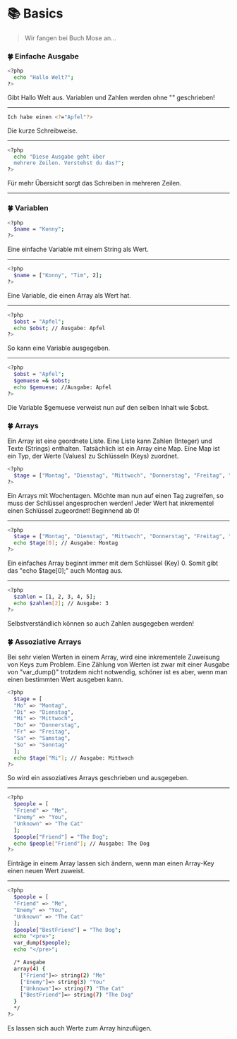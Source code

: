 # :books: Basics

> Wir fangen bei Buch Mose an...

### :four_leaf_clover: Einfache Ausgabe
```sh
<?php
  echo "Hallo Welt?";
?>
```
Gibt Hallo Welt aus. Variablen und Zahlen werden ohne "" geschrieben!

---

```sh
Ich habe einen <?="Apfel"?>
```
Die kurze Schreibweise.

---

```sh
<?php
  echo "Diese Ausgabe geht über
  mehrere Zeilen. Verstehst du das?";
?>
```
Für mehr Übersicht sorgt das Schreiben in mehreren Zeilen.

---

### :four_leaf_clover: Variablen

```sh
<?php
  $name = "Konny";
?>
```
Eine einfache Variable mit einem String als Wert.

---

```sh
<?php
  $name = ["Konny", "Tim", 2];
?>
```
Eine Variable, die einen Array als Wert hat.

---

```sh
<?php
  $obst = "Apfel";
  echo $obst; // Ausgabe: Apfel
?>
```
So kann eine Variable ausgegeben.

---

```sh
<?php
  $obst = "Apfel";
  $gemuese =& $obst;
  echo $gemuese; //Ausgabe: Apfel
?>
```
Die Variable $gemuese verweist nun auf den selben Inhalt wie $obst.

### :four_leaf_clover: Arrays

Ein Array ist eine geordnete Liste. Eine Liste kann Zahlen (Integer) und Texte (Strings) enthalten. Tatsächlich ist ein Array eine Map. Eine Map ist ein Typ, der Werte (Values) zu Schlüsseln (Keys) zuordnet.

```sh
<?php
  $tage = ["Montag", "Dienstag", "Mittwoch", "Donnerstag", "Freitag", "Samstag", "Sonntag"];
?>
```
Ein Arrays mit Wochentagen. Möchte man nun auf einen Tag zugreifen, so muss der Schlüssel angesprochen werden! Jeder Wert hat inkrementel einen Schlüssel zugeordnet! Beginnend ab 0!

---

```sh
<?php
  $tage = ["Montag", "Dienstag", "Mittwoch", "Donnerstag", "Freitag", "Samstag", "Sonntag"];
  echo $tage[0]; // Ausgabe: Montag
?>
```
Ein einfaches Array beginnt immer mit dem Schlüssel (Key) 0. Somit gibt das "echo $tage[0];" auch Montag aus.

---

```sh
<?php
  $zahlen = [1, 2, 3, 4, 5];
  echo $zahlen[2]; // Ausgabe: 3
?>
```
Selbstverständlich können so auch Zahlen ausgegeben werden!

### :four_leaf_clover: Assoziative Arrays

Bei sehr vielen Werten in einem Array, wird eine inkrementele Zuweisung von Keys zum Problem. Eine Zählung von Werten ist zwar mit einer Ausgabe von "var_dump()" trotzdem nicht notwendig, schöner ist es aber, wenn man einen bestimmten Wert ausgeben kann.

```sh
<?php
  $tage = [
  "Mo" => "Montag",
  "Di" => "Dienstag",
  "Mi" => "Mittwoch",
  "Do" => "Donnerstag",
  "Fr" => "Freitag",
  "Sa" => "Samstag",
  "So" => "Sonntag"
  ];
  echo $tage["Mi"]; // Ausgabe: Mittwoch
?>
```
So wird ein assoziatives Arrays geschrieben und ausgegeben.

---

```sh
<?php
  $people = [
  "Friend" => "Me",
  "Enemy" => "You",
  "Unknown" => "The Cat"
  ];
  $people["Friend"] = "The Dog";
  echo $people["Friend"]; // Ausgabe: The Dog
?>
```
Einträge in einem Array lassen sich ändern, wenn man einen Array-Key einen neuen Wert zuweist.

---

```sh
<?php
  $people = [
  "Friend" => "Me",
  "Enemy" => "You",
  "Unknown" => "The Cat"
  ];
  $people["BestFriend"] = "The Dog";
  echo "<pre>";
  var_dump($people);
  echo "</pre>";

  /* Ausgabe
  array(4) {
    ["Friend"]=> string(2) "Me"
    ["Enemy"]=> string(3) "You"
    ["Unknown"]=> string(7) "The Cat"
    ["BestFriend"]=> string(7) "The Dog"
  }
  */
?>
```
Es lassen sich auch Werte zum Array hinzufügen.
